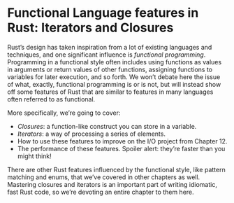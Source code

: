 # Functional Language features in Rust: Iterators and Closures

<!-- Are closures unique to Rust? -->
<!-- No, they're from functional languages, which is why they're discussed in
this chapter. Do you have a suggestion on how to make that clearer than the
text in the intro paragraph here? /Carol -->

Rust’s design has taken inspiration from a lot of existing languages and
techniques, and one significant influence is *functional programming*.
Programming in a functional style often includes using functions as values in
arguments or return values of other functions, assigning functions to variables
for later execution, and so forth. We won’t debate here the issue of what,
exactly, functional programming is or is not, but will instead show off some
features of Rust that are similar to features in many languages often referred
to as functional.

More specifically, we’re going to cover:

* *Closures*: a function-like construct you can store in a variable.
* *Iterators*: a way of processing a series of elements.
* How to use these features to improve on the I/O project from Chapter 12.
* The performance of these features. Spoiler alert: they’re faster than you
  might think!

There are other Rust features influenced by the functional style, like pattern
matching and enums, that we’ve covered in other chapters as well. Mastering
closures and iterators is an important part of writing idiomatic, fast Rust
code, so we’re devoting an entire chapter to them here.
